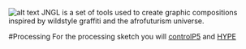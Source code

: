 ![alt text](https://i.imgur.com/TIibORb.png)
JNGL is a set of tools used to create graphic compositions inspired by wildstyle graffiti and the afrofuturism universe.

#Processing
For the processing sketch you will [controlP5](http://www.sojamo.de/libraries/controlP5/) and [HYPE](https://www.hypeframework.com/)
